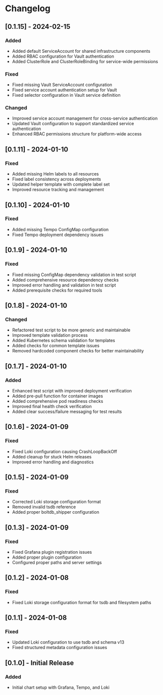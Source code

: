 # Changelog

## [0.1.15] - 2024-02-15

### Added

- Added default ServiceAccount for shared infrastructure components
- Added RBAC configuration for Vault authentication
- Added ClusterRole and ClusterRoleBinding for service-wide permissions

### Fixed

- Fixed missing Vault ServiceAccount configuration
- Fixed service account authentication setup for Vault
- Fixed selector configuration in Vault service definition

### Changed

- Improved service account management for cross-service authentication
- Updated Vault configuration to support standardized service authentication
- Enhanced RBAC permissions structure for platform-wide access

## [0.1.11] - 2024-01-10

### Fixed

- Added missing Helm labels to all resources
- Fixed label consistency across deployments
- Updated helper template with complete label set
- Improved resource tracking and management

## [0.1.10] - 2024-01-10

### Fixed

- Added missing Tempo ConfigMap configuration
- Fixed Tempo deployment dependency issues

## [0.1.9] - 2024-01-10

### Fixed

- Fixed missing ConfigMap dependency validation in test script
- Added comprehensive resource dependency checks
- Improved error handling and validation in test script
- Added prerequisite checks for required tools

## [0.1.8] - 2024-01-10

### Changed

- Refactored test script to be more generic and maintainable
- Improved template validation process
- Added Kubernetes schema validation for templates
- Added checks for common template issues
- Removed hardcoded component checks for better maintainability

## [0.1.7] - 2024-01-10

### Added

- Enhanced test script with improved deployment verification
- Added pre-pull function for container images
- Added comprehensive pod readiness checks
- Improved final health check verification
- Added clear success/failure messaging for test results

## [0.1.6] - 2024-01-09

### Fixed

- Fixed Loki configuration causing CrashLoopBackOff
- Added cleanup for stuck Helm releases
- Improved error handling and diagnostics

## [0.1.5] - 2024-01-09

### Fixed

- Corrected Loki storage configuration format
- Removed invalid tsdb reference
- Added proper boltdb_shipper configuration

## [0.1.3] - 2024-01-09

### Fixed

- Fixed Grafana plugin registration issues
- Added proper plugin configuration
- Configured proper paths and server settings

## [0.1.2] - 2024-01-08

### Fixed

- Fixed Loki storage configuration format for tsdb and filesystem paths

## [0.1.1] - 2024-01-08

### Fixed

- Updated Loki configuration to use tsdb and schema v13
- Fixed structured metadata configuration issues

## [0.1.0] - Initial Release

### Added

- Initial chart setup with Grafana, Tempo, and Loki

